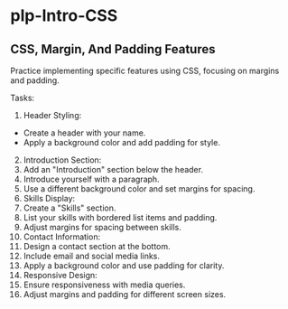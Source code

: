 # plp-Intro-CSS

## CSS, Margin, And Padding Features

﻿Practice implementing specific features using CSS, focusing on margins and padding.

Tasks:

1. Header Styling:
- Create a header with your name.
- Apply a background color and add padding for style.
2. Introduction Section:
3. Add an "Introduction" section below the header.
4. Introduce yourself with a paragraph.
5. Use a different background color and set margins for spacing.
6. Skills Display:
7. Create a "Skills" section.
8. List your skills with bordered list items and padding.
9. Adjust margins for spacing between skills.
10. Contact Information:
11. Design a contact section at the bottom.
12. Include email and social media links.
13. Apply a background color and use padding for clarity.
14. Responsive Design:
15. Ensure responsiveness with media queries.
16. Adjust margins and padding for different screen sizes.

